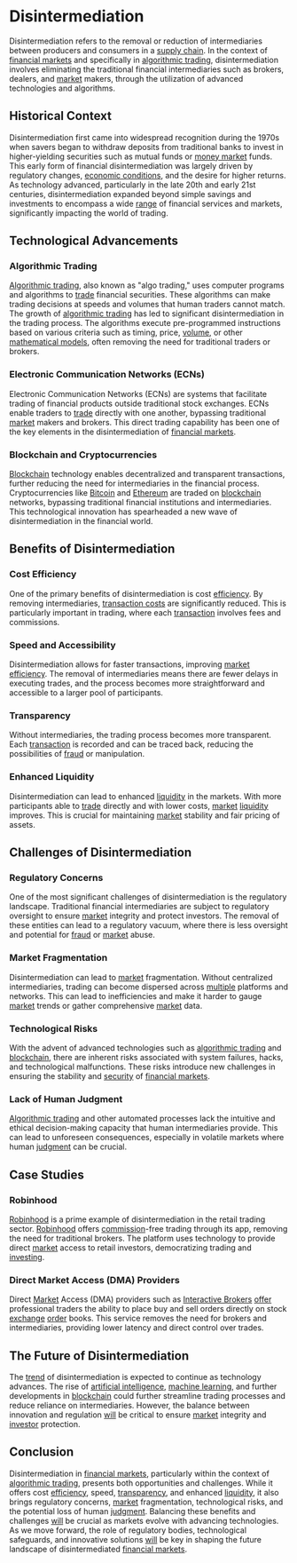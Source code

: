 # Disintermediation

Disintermediation refers to the removal or reduction of intermediaries between producers and consumers in a [supply chain](../s/supply_chain.md). In the context of [financial markets](../f/financial_market.md) and specifically in [algorithmic trading](../a/accountability.md), disintermediation involves eliminating the traditional financial intermediaries such as brokers, dealers, and [market](../m/market.md) makers, through the utilization of advanced technologies and algorithms.

## Historical Context

Disintermediation first came into widespread recognition during the 1970s when savers began to withdraw deposits from traditional banks to invest in higher-yielding securities such as mutual funds or [money market](../m/money_market.md) funds. This early form of financial disintermediation was largely driven by regulatory changes, [economic conditions](../e/economic_conditions.md), and the desire for higher returns. As technology advanced, particularly in the late 20th and early 21st centuries, disintermediation expanded beyond simple savings and investments to encompass a wide [range](../r/range.md) of financial services and markets, significantly impacting the world of trading.

## Technological Advancements

### Algorithmic Trading

[Algorithmic trading](../a/accountability.md), also known as "algo trading," uses computer programs and algorithms to [trade](../t/trade.md) financial securities. These algorithms can make trading decisions at speeds and volumes that human traders cannot match. The growth of [algorithmic trading](../a/accountability.md) has led to significant disintermediation in the trading process. The algorithms execute pre-programmed instructions based on various criteria such as timing, price, [volume](../v/volume.md), or other [mathematical models](../m/mathematical_models_in_trading.md), often removing the need for traditional traders or brokers. 

### Electronic Communication Networks (ECNs)

Electronic Communication Networks (ECNs) are systems that facilitate trading of financial products outside traditional stock exchanges. ECNs enable traders to [trade](../t/trade.md) directly with one another, bypassing traditional [market](../m/market.md) makers and brokers. This direct trading capability has been one of the key elements in the disintermediation of [financial markets](../f/financial_market.md).

### Blockchain and Cryptocurrencies

[Blockchain](../b/blockchain_in_trading.md) technology enables decentralized and transparent transactions, further reducing the need for intermediaries in the financial process. Cryptocurrencies like [Bitcoin](../b/bitcoin.md) and [Ethereum](../e/ethereum_.md) are traded on [blockchain](../b/blockchain_in_trading.md) networks, bypassing traditional financial institutions and intermediaries. This technological innovation has spearheaded a new wave of disintermediation in the financial world.

## Benefits of Disintermediation

### Cost Efficiency

One of the primary benefits of disintermediation is cost [efficiency](../e/efficiency.md). By removing intermediaries, [transaction costs](../t/transaction_costs.md) are significantly reduced. This is particularly important in trading, where each [transaction](../t/transaction.md) involves fees and commissions.

### Speed and Accessibility

Disintermediation allows for faster transactions, improving [market efficiency](../m/market_efficiency.md). The removal of intermediaries means there are fewer delays in executing trades, and the process becomes more straightforward and accessible to a larger pool of participants.

### Transparency

Without intermediaries, the trading process becomes more transparent. Each [transaction](../t/transaction.md) is recorded and can be traced back, reducing the possibilities of [fraud](../f/fraud.md) or manipulation.

### Enhanced Liquidity

Disintermediation can lead to enhanced [liquidity](../l/liquidity.md) in the markets. With more participants able to [trade](../t/trade.md) directly and with lower costs, [market](../m/market.md) [liquidity](../l/liquidity.md) improves. This is crucial for maintaining [market](../m/market.md) stability and fair pricing of assets.

## Challenges of Disintermediation

### Regulatory Concerns

One of the most significant challenges of disintermediation is the regulatory landscape. Traditional financial intermediaries are subject to regulatory oversight to ensure [market](../m/market.md) integrity and protect investors. The removal of these entities can lead to a regulatory vacuum, where there is less oversight and potential for [fraud](../f/fraud.md) or [market](../m/market.md) abuse.

### Market Fragmentation

Disintermediation can lead to [market](../m/market.md) fragmentation. Without centralized intermediaries, trading can become dispersed across [multiple](../m/multiple.md) platforms and networks. This can lead to inefficiencies and make it harder to gauge [market](../m/market.md) trends or gather comprehensive [market](../m/market.md) data.

### Technological Risks

With the advent of advanced technologies such as [algorithmic trading](../a/accountability.md) and [blockchain](../b/blockchain_in_trading.md), there are inherent risks associated with system failures, hacks, and technological malfunctions. These risks introduce new challenges in ensuring the stability and [security](../s/security.md) of [financial markets](../f/financial_market.md).

### Lack of Human Judgment

[Algorithmic trading](../a/accountability.md) and other automated processes lack the intuitive and ethical decision-making capacity that human intermediaries provide. This can lead to unforeseen consequences, especially in volatile markets where human [judgment](../j/judgment.md) can be crucial.

## Case Studies

### Robinhood

[Robinhood](https://robinhood.com) is a prime example of disintermediation in the retail trading sector. [Robinhood](../r/robinhood.md) offers [commission](../c/commission.md)-free trading through its app, removing the need for traditional brokers. The platform uses technology to provide direct [market](../m/market.md) access to retail investors, democratizing trading and [investing](../i/investing.md).

### Direct Market Access (DMA) Providers

Direct [Market](../m/market.md) Access (DMA) providers such as [Interactive Brokers](https://www.interactivebrokers.com) [offer](../o/offer.md) professional traders the ability to place buy and sell orders directly on stock [exchange](../e/exchange.md) [order](../o/order.md) books. This service removes the need for brokers and intermediaries, providing lower latency and direct control over trades.

## The Future of Disintermediation

The [trend](../t/trend.md) of disintermediation is expected to continue as technology advances. The rise of [artificial intelligence](../a/artificial_intelligence_in_trading.md), [machine learning](../m/machine_learning.md), and further developments in [blockchain](../b/blockchain_in_trading.md) could further streamline trading processes and reduce reliance on intermediaries. However, the balance between innovation and regulation [will](../w/will.md) be critical to ensure [market](../m/market.md) integrity and [investor](../i/investor.md) protection.

## Conclusion

Disintermediation in [financial markets](../f/financial_market.md), particularly within the context of [algorithmic trading](../a/accountability.md), presents both opportunities and challenges. While it offers cost [efficiency](../e/efficiency.md), speed, [transparency](../t/transparency.md), and enhanced [liquidity](../l/liquidity.md), it also brings regulatory concerns, [market](../m/market.md) fragmentation, technological risks, and the potential loss of human [judgment](../j/judgment.md). Balancing these benefits and challenges [will](../w/will.md) be crucial as markets evolve with advancing technologies. As we move forward, the role of regulatory bodies, technological safeguards, and innovative solutions [will](../w/will.md) be key in shaping the future landscape of disintermediated [financial markets](../f/financial_market.md).